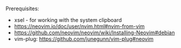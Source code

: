 Prerequisites:
* xsel - for working with the system clipboard
* https://neovim.io/doc/user/nvim.html#nvim-from-vim
* https://github.com/neovim/neovim/wiki/Installing-Neovim#debian
* vim-plug: https://github.com/junegunn/vim-plug#neovim
